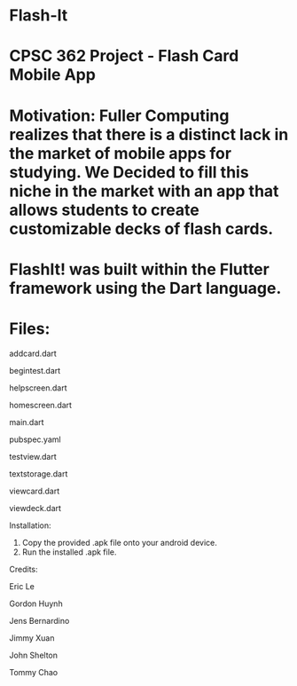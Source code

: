 # Flash-It
CPSC 362 Project - Flash Card Mobile App
======================================================================================================================================
Motivation: 
Fuller Computing realizes that there is a distinct lack in the market of mobile apps for studying. We Decided to fill this niche in the market with an app that allows students to create customizable decks of flash cards.
======================================================================================================================================
FlashIt! was built within the Flutter framework using the Dart language.
======================================================================================================================================
Files:
======================================================================================================================================

addcard.dart

begintest.dart

helpscreen.dart

homescreen.dart

main.dart

pubspec.yaml

testview.dart

textstorage.dart

viewcard.dart

viewdeck.dart





Installation:
1.  Copy the provided .apk file onto your android device.
2.  Run the installed .apk file.


Credits: 


Eric Le

Gordon Huynh

Jens Bernardino

Jimmy Xuan

John Shelton

Tommy Chao
